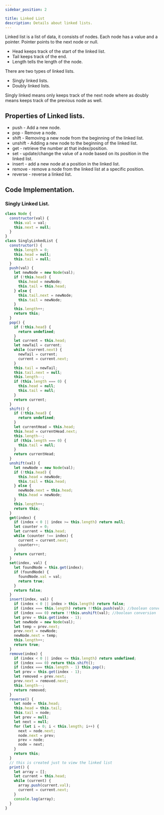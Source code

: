 ```yaml
---
sidebar_position: 2

title: Linked List
description: Details about linked lists.
---
```


Linked list is a list of data, it consists of nodes. Each node has a value and a pointer. Pointer points to the next node or null.

- Head keeps track of the start of the linked list.
- Tail keeps track of the end.
- Length tells the length of the node.

There are two types of linked lists.

- Singly linked lists.
- Doubly linked lists.

Singly linked means only keeps track of the next node where as doubly means keeps track of the previous node as well.

## Properties of Linked lists.

- push - Add a new node.
- pop - Remove a node.
- shift - Removing a new node from the beginning of the linked list.
- unshift - Adding a new node to the beginning of the linked list.
- get - retrieve the number at that index/position.
- set - update/change the value of a node based on its position in the linked list.
- insert - add a new node at a position in the linked list.
- remove - remove a node from the linked list at a specific position.
- reverse - reverse a linked list.

## Code Implementation.

### Singly Linked List.

```js title='Singly Linked list'
class Node {
  constructor(val) {
    this.val = val;
    this.next = null;
  }
}
class SinglyLinkedList {
  constructor() {
    this.length = 0;
    this.head = null;
    this.tail = null;
  }
  push(val) {
    let newNode = new Node(val);
    if (!this.head) {
      this.head = newNode;
      this.tail = this.head;
    } else {
      this.tail.next = newNode;
      this.tail = newNode;
    }
    this.length++;
    return this;
  }
  pop() {
    if (!this.head) {
      return undefined;
    }
    let current = this.head;
    let newTail = current;
    while (current.next) {
      newTail = current;
      current = current.next;
    }
    this.tail = newTail;
    this.tail.next = null;
    this.length--;
    if (this.length === 0) {
      this.head = null;
      this.tail = null;
    }
    return current;
  }
  shift() {
    if (!this.head) {
      return undefined;
    }
    let currentHead = this.head;
    this.head = currentHead.next;
    this.length--;
    if (this.length === 0) {
      this.tail = null;
    }
    return currentHead;
  }
  unshift(val) {
    let newNode = new Node(val);
    if (!this.head) {
      this.head = newNode;
      this.tail = this.head;
    } else {
      newNode.next = this.head;
      this.head = newNode;
    }
    this.length++;
    return this;
  }
  get(index) {
    if (index < 0 || index >= this.length) return null;
    let counter = 0;
    let current = this.head;
    while (counter !== index) {
      current = current.next;
      counter++;
    }
    return current;
  }
  set(index, val) {
    let foundNode = this.get(index);
    if (foundNode) {
      foundNode.val = val;
      return true;
    }
    return false;
  }
  insert(index, val) {
    if (index < 0 || index > this.length) return false;
    if (index === this.length) return !!this.push(val); //boolean conversion
    if (index === 0) return !!this.unshift(val); //boolean conversion
    let prev = this.get(index - 1);
    let newNode = new Node(val);
    let temp = prev.next;
    prev.next = newNode;
    newNode.next = temp;
    this.length++;
    return true;
  }
  remove(index) {
    if (index < 0 || index <= this.length) return undefined;
    if (index === 0) return this.shift();
    if (index === this.length - 1) this.pop();
    let prev = this.get(index - 1);
    let removed = prev.next;
    prev.next = removed.next;
    this.length--;
    return removed;
  }
  reverse() {
    let node = this.head;
    this.head = this.tail;
    this.tail = node;
    let prev = null;
    let next = null;
    for (let i = 0; i < this.length; i++) {
      next = node.next;
      node.next = prev;
      prev = node;
      node = next;
    }
    return this;
  }
  // this is created just to view the linked list
  print() {
    let array = [];
    let current = this.head;
    while (current) {
      array.push(current.val);
      current = current.next;
    }
    console.log(array);
  }
}
```


